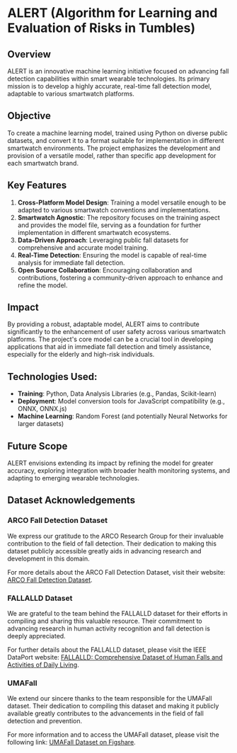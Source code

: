 # ALERT (Algorithm for Learning and Evaluation of Risks in Tumbles)
## Overview
ALERT is an innovative machine learning initiative focused on advancing fall detection capabilities within smart wearable technologies. Its primary mission is to develop a highly accurate, real-time fall detection model, adaptable to various smartwatch platforms.
## Objective
To create a machine learning model, trained using Python on diverse public datasets, and convert it to a format suitable for implementation in different smartwatch environments. The project emphasizes the development and provision of a versatile model, rather than specific app development for each smartwatch brand.
## Key Features
1. **Cross-Platform Model Design**: Training a model versatile enough to be adapted to various smartwatch conventions and implementations.
2. **Smartwatch Agnostic**: The repository focuses on the training aspect and provides the model file, serving as a foundation for further implementation in different smartwatch ecosystems.
3. **Data-Driven Approach**: Leveraging public fall datasets for comprehensive and accurate model training.
4. **Real-Time Detection**: Ensuring the model is capable of real-time analysis for immediate fall detection.
5. **Open Source Collaboration**: Encouraging collaboration and contributions, fostering a community-driven approach to enhance and refine the model.
## Impact
By providing a robust, adaptable model, ALERT aims to contribute significantly to the enhancement of user safety across various smartwatch platforms. The project's core model can be a crucial tool in developing applications that aid in immediate fall detection and timely assistance, especially for the elderly and high-risk individuals.
## Technologies Used:
- **Training**: Python, Data Analysis Libraries (e.g., Pandas, Scikit-learn)
- **Deployment**: Model conversion tools for JavaScript compatibility (e.g., ONNX, ONNX.js)
- **Machine Learning**: Random Forest (and potentially Neural Networks for larger datasets)
## Future Scope
ALERT envisions extending its impact by refining the model for greater accuracy, exploring integration with broader health monitoring systems, and adapting to emerging wearable technologies.
## Dataset Acknowledgements
### ARCO Fall Detection Dataset
We express our gratitude to the ARCO Research Group for their invaluable contribution to the field of fall detection. Their dedication to making this dataset publicly accessible greatly aids in advancing research and development in this domain.

For more details about the ARCO Fall Detection Dataset, visit their website: [ARCO Fall Detection Dataset](https://arcoresearch.com/2021/04/16/dataset-for-fall-detection/).

### FALLALLD Dataset
We are grateful to the team behind the FALLALLD dataset for their efforts in compiling and sharing this valuable resource. Their commitment to advancing research in human activity recognition and fall detection is deeply appreciated.

For further details about the FALLALLD dataset, please visit the IEEE DataPort website: [FALLALLD: Comprehensive Dataset of Human Falls and Activities of Daily Living](https://ieee-dataport.org/open-access/fallalld-comprehensive-dataset-human-falls-and-activities-daily-living).

### UMAFall
We extend our sincere thanks to the team responsible for the UMAFall dataset. Their dedication to compiling this dataset and making it publicly available greatly contributes to the advancements in the field of fall detection and prevention.

For more information and to access the UMAFall dataset, please visit the following link: [UMAFall Dataset on Figshare](https://figshare.com/articles/dataset/UMA_ADL_FALL_Dataset_zip/4214283?file=11826395).

